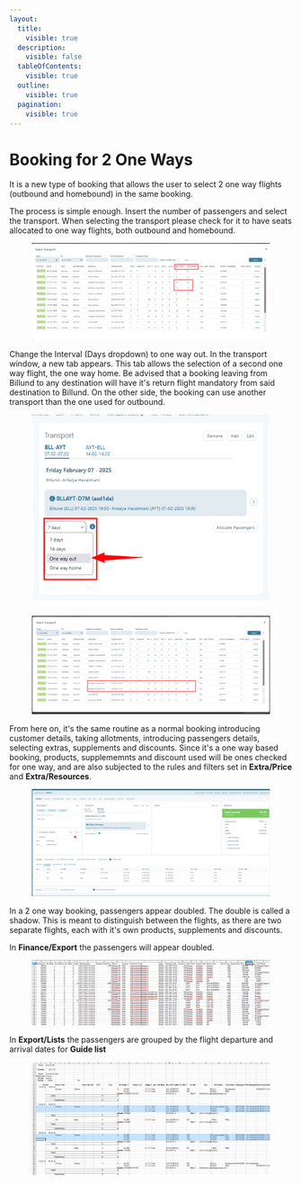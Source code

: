 ```yaml
---
layout:
  title:
    visible: true
  description:
    visible: false
  tableOfContents:
    visible: true
  outline:
    visible: true
  pagination:
    visible: true
---
```


# Booking for 2 One Ways

It is a new type of booking that allows the user to select 2 one way flights (outbound and homebound) in the same booking.&#x20;

The process is simple enough. Insert the number of passengers and select the transport. When selecting the transport please check for it to have seats allocated to one way flights, both outbound and homebound.

<figure><img src="../../.gitbook/assets/4d57113d-2203-4f43-b9dd-2287ab24167e.webp" alt=""><figcaption></figcaption></figure>

Change the Interval (Days dropdown) to one way out. In the transport window, a new tab appears. This tab allows the selection of a second one way flight, the one way home. Be advised that a booking leaving from Billund to any destination will have it's return flight mandatory from said destination to Billund. On the other side, the booking can use another transport than the one used for outbound.

<figure><img src="../../.gitbook/assets/bfa9c810-5db5-4a2f-9b25-6068278caf0d.webp" alt=""><figcaption></figcaption></figure>

<figure><img src="../../.gitbook/assets/5f91fcdd-47be-4041-8687-0e6b6d944026.webp" alt=""><figcaption></figcaption></figure>

From here on, it's the same routine as a normal booking introducing customer details, taking allotments, introducing passengers details, selecting extras, supplements and discounts. Since it's a one way based booking, products, supplememnts and discount used will be ones checked for one way, and are also subjected to the rules and filters set in **Extra/Price** and **Extra/Resources**.

<figure><img src="../../.gitbook/assets/2b921626-f796-4440-abca-45c9a7957c85.webp" alt=""><figcaption></figcaption></figure>

In a 2 one way booking, passengers appear doubled. The double is called a shadow. This is meant to distinguish between the flights, as there are two separate flights, each with it's own products, supplements and discounts.

In **Finance/Export** the passengers will appear doubled.

<figure><img src="../../.gitbook/assets/ct7-4934b8b850549b20a7d5f04dc15b91d2.png" alt=""><figcaption></figcaption></figure>

In **Export/Lists** the passengers are grouped by the flight departure and arrival dates for **Guide list**

<figure><img src="../../.gitbook/assets/ct9-f3b1e196155145fd434bc62a1bbd72f3.png" alt=""><figcaption></figcaption></figure>
